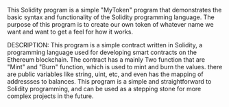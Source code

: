 This Solidity program is a simple "MyToken" program that demonstrates the basic syntax and functionality of the Solidity programming language. The purpose of this program is to create our own token of whatever name we want and want to get a feel for how it works.

DESCRIPTION:
This program is a simple contract written in Solidity, a programming language used for developing smart contracts on the Ethereum blockchain. The contract has a mainly Two function that are "Mint" and "Burn" function, which is used to mint and burn the values. there are public variables like string, uint, etc, and even has the mapping of addressses to balances. This program is a simple and straightforward to Solidity programming, and can be used as a stepping stone for more complex projects in the future.
